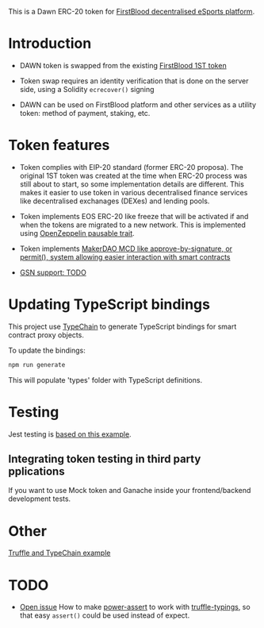 

This is a Dawn ERC-20 token for [FirstBlood decentralised eSports platform](https://firstblood.io).

# Introduction

* DAWN token is swapped from the existing [FirstBlood 1ST token](https://github.com/Firstbloodio/token)

* Token swap requires an identity verification that is done on the server side,
  using a Solidity `ecrecover()` signing

* DAWN can be used on FirstBlood platform and other services as a utility token: method of payment, staking, etc.

# Token features

* Token complies with EIP-20 standard (former ERC-20 proposa).
  The original 1ST token was created at the time when ERC-20 process was still about to start,
  so some implementation details are different.
  This makes it easier to use token in various decentralised finance services like decentralised exchanages (DEXes)
  and lending pools.

* Token implements EOS ERC-20 like freeze that will be activated if and when the tokens are migrated to a new network.
  This is implemented using [OpenZeppelin pausable trait](https://github.com/OpenZeppelin/openzeppelin-contracts/blob/master/contracts/token/ERC20/ERC20Pausable.sol).

* Token implements [MakerDAO MCD like approve-by-signature, or permit(), system allowing easier interaction with smart contracts](https://github.com/makerdao/dss/blob/master/src/dai.sol#L117)

* [GSN support: TODO](https://forum.openzeppelin.com/t/creating-an-erc-20-token-that-supports-gsn-transactions/2425)

# Updating TypeScript bindings

This project use [TypeChain](https://medium.com/ethereum-ts/typesafe-truffle-with-typescript-and-typechain-1773e5b733b4) to generate TypeScript bindings for smart contract proxy objects.

To update the bindings:

```sh
npm run generate
```

This will populate 'types' folder with TypeScript definitions.

# Testing

Jest testing is [based on this example](https://github.com/adrianmcli/ganache-jest-example).

## Integrating token testing in third party pplications

If you want to use Mock token and Ganache inside your frontend/backend development tests.

# Other

[Truffle and TypeChain example](https://github.com/ethereum-ts/truffle-typechain-example)

# TODO

* [Open issue](https://github.com/ethereum-ts/truffle-typings/issues/17) How to make [power-assert](https://github.com/power-assert-js/espower-typescript) to work with [truffle-typings](https://www.npmjs.com/package/truffle-typings),
so that easy `assert()` could be used instead of expect.